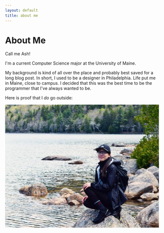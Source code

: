 ```yaml
---
layout: default
title: about me
---
```

# About Me

Call me Ash!

I'm a current Computer Science major at the University of Maine.

My background is kind of all over the place and probably best saved for a long blog post. In short, I used to be a designer in Philadelphia. Life put me in Maine, close to campus. I decided that this was the best time to be the programmer that I've always wanted to be.

Here is proof that I *do* go outside:

![](/images/me.jpg)